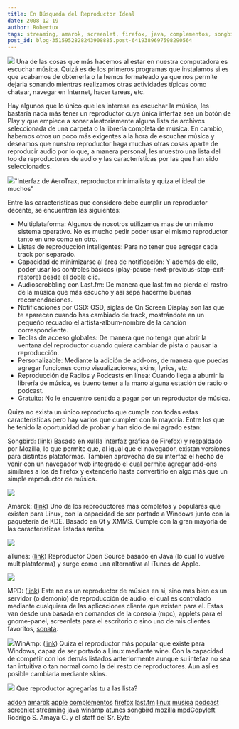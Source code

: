 ```yaml
---
title: En Búsqueda del Reproductor Ideal
date: 2008-12-19
author: Robertux
tags: streaming, amarok, screenlet, firefox, java, complementos, songbird, atunes, musica, addon, apple, last.fm, mpd, linux, winamp, podcast, mozilla
post_id: blog-3515952828243908885.post-6419389697598290564
---
```


[![](http://3.bp.blogspot.com/_jH77WNrMVRA/SUhOJgxWFHI/AAAAAAAAFPQ/AQT1AByjnfQ/s400/play.jpg)](http://3.bp.blogspot.com/_jH77WNrMVRA/SUhOJgxWFHI/AAAAAAAAFPQ/AQT1AByjnfQ/s1600-h/play.jpg)
Una de
      las cosas que más hacemos al estar en nuestra computadora es escuchar música. Quizá es de los
      primeros programas que instalamos si es que acabamos de obtenerla o la hemos formateado ya que
      nos permite dejarla sonando mientras realizamos otras actividades típicas como chatear,
      navegar en Internet, hacer tareas, etc.

Hay algunos que lo único que
      les interesa es escuchar la música, les bastaría nada más tener un reproductor cuya única
      interfaz sea un botón de Play y que
      empiece a sonar aleatoriamente alguna lista de archivos seleccionada de una carpeta o la
      librería completa de música. En cambio, habemos otros un poco más exigentes a la hora de
      escuchar música y deseamos que nuestro reproductor haga muchas otras cosas aparte de
      reproducir audio por lo que, a manera personal, les muestro una lista del top de reproductores
      de audio y las características por las que han sido seleccionados.

[![](http://1.bp.blogspot.com/_jH77WNrMVRA/SUmyiv_f1MI/AAAAAAAAFPY/AIvtA1oaCEE/s400/aerotrax.jpg)](http://1.bp.blogspot.com/_jH77WNrMVRA/SUmyiv_f1MI/AAAAAAAAFPY/AIvtA1oaCEE/s1600-h/aerotrax.jpg)"Interfaz de AeroTrax,
      reproductor minimalista y quiza el ideal de muchos"

Entre las características que considero
      debe cumplir un reproductor decente, se encuentran las siguientes:

- Multiplataforma: Algunos de nosotros utilizamos mas de un mismo sistema operativo. No es mucho pedir poder usar el mismo reproductor tanto en uno como en otro.
- Listas de reproducción inteligentes: Para no tener que agregar cada track por separado.
- Capacidad de minimizarse al área de notificación: Y además de ello, poder usar los controles básicos (play-pause-next-previous-stop-exit-restore) desde el doble clic.
- Audioscrobbling con Last.fm: De manera que last.fm no pierda el rastro de la música que más escucho y asi sepa hacerme buenas recomendaciones.
- Notificaciones por OSD: OSD, siglas de On Screen Display son las que te aparecen cuando has cambiado de track, mostrándote en un pequeño recuadro el artista-album-nombre de la canción correspondiente.
- Teclas de acceso globales: De manera que no tenga que abrir la ventana del reproductor cuando quiera cambiar de pista o pausar la reproducción.
- Personalizable: Mediante la adición de add-ons, de manera que puedas agregar funciones como visualizaciones, skins, lyrics, etc.
- Reproducción de Radios y Podcasts en línea: Cuando llega a aburrir la librería de música, es bueno tener a la mano alguna estación de radio o podcast.
- Gratuito: No le encuentro sentido a pagar por un reproductor de música.

Quiza no exista un único reproducto que cumpla con
      todas estas características pero hay varios que cumplen con la mayoría. Entre los que he
      tenido la oportunidad de probar y han sido de mi agrado estan:

Songbird: ([link](http://getsongbird.com/)) Basado en xul(la interfaz gráfica de
      Firefox) y respaldado por Mozilla, lo que permite que, al igual que el navegador, existan
      versiones para distintas plataformas. También aprovecha de su interfaz el hecho de venir con
      un navegador web integrado el cual permite agregar add-ons similares a los de firefox y
      extenderlo hasta convertirlo en algo más que un simple reproductor de música.

[![](http://3.bp.blogspot.com/_jH77WNrMVRA/SUsxKNUpqGI/AAAAAAAAFP4/yRrWqyhWgu0/s400/songbird-fullsize.jpg)](http://3.bp.blogspot.com/_jH77WNrMVRA/SUsxKNUpqGI/AAAAAAAAFP4/yRrWqyhWgu0/s1600-h/songbird-fullsize.jpg)

Amarok: ([link](http://amarok.kde.org/)) Uno de los reproductores más completos y
      populares que existen para Linux, con la capacidad de ser portado a Windows junto con la
      paquetería de KDE. Basado en Qt y XMMS. Cumple con la gran mayoría de las características
      listadas arriba.

[![](http://4.bp.blogspot.com/_jH77WNrMVRA/SUswfuYE3FI/AAAAAAAAFPg/9xFiBiD4tn4/s400/Amarok-2_0_0-Overview_1.png)](http://4.bp.blogspot.com/_jH77WNrMVRA/SUswfuYE3FI/AAAAAAAAFPg/9xFiBiD4tn4/s1600-h/Amarok-2_0_0-Overview_1.png)

aTunes: ([link](http://www.atunes.org/)) Reproductor Open Source basado en Java (lo
      cual lo vuelve multiplataforma) y surge como una alternativa al iTunes de Apple.

[![](http://4.bp.blogspot.com/_jH77WNrMVRA/SUswqiTwklI/AAAAAAAAFPo/af7G2ChUZVs/s400/aTunes1.11.0RC.png)](http://4.bp.blogspot.com/_jH77WNrMVRA/SUswqiTwklI/AAAAAAAAFPo/af7G2ChUZVs/s1600-h/aTunes1.11.0RC.png)

MPD: ([link](http://mpd.wikia.com/wiki/Music_Player_Daemon_Wiki)) Este no es un
      reproductor de música en si, sino mas bien es un servidor (o demonio) de reproducción de
      audio, el cual es controlado mediante cualquiera de las aplicaciones cliente que existen para
      el. Estas van desde una basada en comandos de la consola (mpc), applets para el gnome-panel,
      screenlets para el escritorio o sino uno de mis clientes favoritos, [sonata](http://sonata.berlios.de/).

[![](http://3.bp.blogspot.com/_jH77WNrMVRA/SUsw0Sz8e3I/AAAAAAAAFPw/U9FoJQRs1wk/s400/sonata1.png)](http://3.bp.blogspot.com/_jH77WNrMVRA/SUsw0Sz8e3I/AAAAAAAAFPw/U9FoJQRs1wk/s1600-h/sonata1.png)WinAmp: ([link](http://www.winamp.com/)) Quiza el reproductor más popular que existe
      para Windows, capaz de ser portado a Linux mediante wine. Con la capacidad de competir con los
      demás listados anteriormente aunque su intefaz no sea tan intuitiva o tan normal como la del resto de reproductores. Aun así
      es posible cambiarla mediante skins.

[![](http://1.bp.blogspot.com/_jH77WNrMVRA/SUsx4pjdfmI/AAAAAAAAFQA/W3F6qrasxDE/s400/winamp_screen_large.jpg)](http://1.bp.blogspot.com/_jH77WNrMVRA/SUsx4pjdfmI/AAAAAAAAFQA/W3F6qrasxDE/s1600-h/winamp_screen_large.jpg)
Que
      reproductor agregarías tu a las lista?

[addon](http://www.blogalaxia.com/tags/addon) [amarok](http://www.blogalaxia.com/tags/amarok) [apple](http://www.blogalaxia.com/tags/apple) [complementos](http://www.blogalaxia.com/tags/complementos) [firefox](http://www.blogalaxia.com/tags/firefox) [last.fm](http://www.blogalaxia.com/tags/last.fm) [linux](http://www.blogalaxia.com/tags/linux) [musica](http://www.blogalaxia.com/tags/musica) [podcast](http://www.blogalaxia.com/tags/podcast) [screenlet](http://www.blogalaxia.com/tags/screenlet) [streaming](http://www.blogalaxia.com/tags/streaming) [java](http://www.blogalaxia.com/tags/java) [winamp](http://www.blogalaxia.com/tags/winamp) [atunes](http://www.blogalaxia.com/tags/atunes) [songbird](http://www.blogalaxia.com/tags/songbird) [mozilla](http://www.blogalaxia.com/tags/mozilla) [mpd](http://www.blogalaxia.com/tags/mpd)Copyleft Rodrigo S. Amaya C. y el staff del Sr.
      Byte